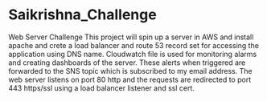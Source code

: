 # Saikrishna_Challenge
 Web Server Challenge
This project will spin up a server in AWS and install apache and crete a load balancer and route 53 record set for accessing the application using DNS name. Cloudwatch file is used for monitoring alarms and creating dashboards of the server. These alerts when triggered are forwarded to the SNS topic which is subscribed to my email address.
The web server listens on port 80 http and the requests are redirected to port 443 https/ssl using a load balancer listener and ssl cert.
